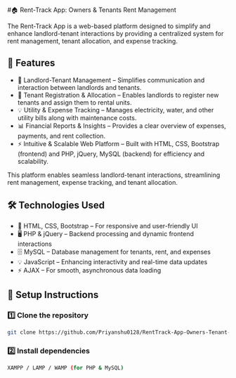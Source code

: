 #🏠 Rent-Track App: Owners & Tenants Rent Management

The Rent-Track App is a web-based platform designed to simplify and enhance landlord-tenant interactions by providing a centralized system for rent management, tenant allocation, and expense tracking. 

## 🚀 Features  
- 🏡 Landlord-Tenant Management – Simplifies communication and interaction between landlords and tenants.
- 📝 Tenant Registration & Allocation – Enables landlords to register new tenants and assign them to rental units.  
- 💡 Utility & Expense Tracking – Manages electricity, water, and other utility bills along with maintenance costs.
- 📊 Financial Reports & Insights – Provides a clear overview of expenses, payments, and rent collection.
- ⚡ Intuitive & Scalable Web Platform – Built with HTML, CSS, Bootstrap (frontend) and PHP, jQuery, MySQL (backend) for efficiency and scalability.

This platform enables seamless landlord-tenant interactions, streamlining rent management, expense tracking, and tenant allocation.

## 🛠 Technologies Used  
- 🎨 HTML, CSS, Bootstrap – For responsive and user-friendly UI  
- 🖥 PHP & jQuery – Backend processing and dynamic frontend interactions  
- 🗄 MySQL – Database management for tenants, rent, and expenses
- 💡 JavaScript – Enhancing interactivity and real-time data updates 
- ⚡ AJAX – For smooth, asynchronous data loading

## 📌 Setup Instructions  

### 1️⃣ Clone the repository 
```sh 
git clone https://github.com/Priyanshu0128/RentTrack-App-Owners-Tenant-Rent-Managemen-.git
```

### 2️⃣ Install dependencies
```sh
XAMPP / LAMP / WAMP (for PHP & MySQL)
``` 
